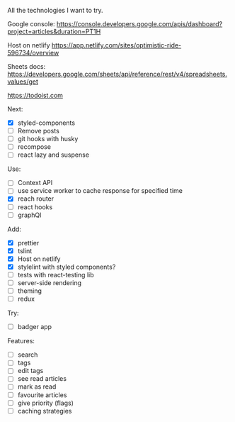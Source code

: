 All the technologies I want to try.

Google console:
https://console.developers.google.com/apis/dashboard?project=articles&duration=PT1H

Host on netlify
https://app.netlify.com/sites/optimistic-ride-596734/overview

Sheets docs:
https://developers.google.com/sheets/api/reference/rest/v4/spreadsheets.values/get

https://todoist.com

Next:

- [x] styled-components
- [ ] Remove posts
- [ ] git hooks with husky
- [ ] recompose
- [ ] react lazy and suspense

Use:

- [ ] Context API
- [ ] use service worker to cache response for specified time
- [x] reach router
- [ ] react hooks
- [ ] graphQl

Add:

- [x] prettier
- [x] tslint
- [x] Host on netlify
- [x] stylelint with styled components?
- [ ] tests with react-testing lib
- [ ] server-side rendering
- [ ] theming
- [ ] redux

Try:

- [ ] badger app

Features:

- [ ] search
- [ ] tags
- [ ] edit tags
- [ ] see read articles
- [ ] mark as read
- [ ] favourite articles
- [ ] give priority (flags)
- [ ] caching strategies
